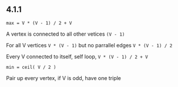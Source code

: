 ## 4.1.1

```
max = V * (V - 1) / 2 + V
```
A vertex is connected to all other vetices `(V - 1)`

For all V vertices `V * (V - 1)` but no parrallel edges `V * (V - 1) / 2`

Every V connected to itself, self loop, `V * (V - 1) / 2 + V`

```
min = ceil( V / 2 )
```

Pair up every vertex, if V is odd, have one triple